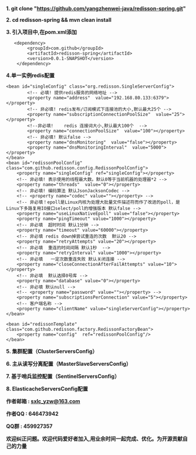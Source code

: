 **1. git clone "https://github.com/yangzhenwei-java/redisson-spring.git"**

**2. cd redisson-spring && mvn clean install** 
        
**3. 引入项目中,在pom.xml添加**

       <dependency>     
			<groupId>com.github</groupId>     
			<artifactId>redisson-spring</artifactId>      
			<version>0.0.1-SNAPSHOT</version>     
		</dependency> 

**4.单一实例redis配置**

	<bean id="singleConfig" class="org.redisson.SingleServerConfig">
			<!-- 必填! 提供redis服务的网络地址 -->
			<property name="address"  value="192.168.80.133:6379"></property>
			<!-- 非必填! redis发布/订阅模式下连接池的大小,默认最大25个 -->
			<property name="subscriptionConnectionPoolSize"  value="25"></property>
			<!--非必填!	redis 连接词大小,默认最大100个  -->
			<property name="connectionPoolSize"  value="100"></property>
			<!-- 非必填! 默认false -->
			<property name="dnsMonitoring"  value="false"></property>
			<property name="dnsMonitoringInterval"  value="5000"></property>
	</bean>
	<bean id="redissonPoolConfig" class="com.github.redisson.config.RedissonPoolConfig">
		<property name="singleConfig" ref="singleConfig"></property>
		<!-- 非必填! 表示使用的线程最大数。默认0等于当前机器的处理器*2 -->
		<property name="threads"  value="0"></property>
		<!-- 非必填! 编码算法 默认JsonJacksonCodec -->
		<!-- <property name="codec" value=""></property> -->
		<!-- 非必填！epoll是Linux内核为处理大批量文件描述符而作了改进的poll，是Linux下多路复用IO接口select/poll的增强版本 默认false -->
		<property name="useLinuxNativeEpoll" value="false"></property>
		<property name="pingTimeout" value="1000"></property>
		<!-- 非必填  超时时间 默认1分钟 -->
		<property name="timeout" value="60000"></property>
		<!-- 非必填 redis down掉尝试重连的次数  默认20 -->
		<property name="retryAttempts" value="20"></property>
		<!-- 非必填  重连的时间间隔 默认1秒  -->
		<property name="retryInterval" value="1000"></property>
		<!-- 非必填   一定次数重连失败 默认关闭连接 -->
		<property name="closeConnectionAfterFailAttempts" value="10"></property>
		<!-- 非必填  默认选择0号库 -->
		<property name="database" value="0"></property>
		<!-- 非必填 默认null -->
		<!-- <property name="password" value=""></property> -->
		<property name="subscriptionsPerConnection" value="5"></property>	
		<!-- 客户端名称 -->
		<property name="clientName" value="singleServerConfig"></property>	
	</bean>
	
	<bean id="redissonTemplate" class="com.github.redisson.factory.RedissonFactoryBean">
		<property name="config"  ref="redissonPoolConfig"/>
	</bean>


**5.  集群配置（ClusterServersConfig）** 

**6. 主从读写分离配置（MasterSlaveServersConfig）**

**7. 基于哨兵监控配置（SentinelServersConfig）**

**8. ElasticacheServersConfig配置**


**作者邮箱 : sxlc_yzw@163.com**

**作者QQ  :  646473942**

**QQ群	: 459927357**

**欢迎纠正问题。欢迎代码爱好者加入,用业余时间一起完成、优化。为开源贡献自己的力量**
